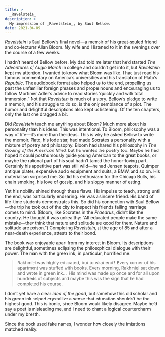 ```yaml
---
title: >
  _Ravelstein_
description: >
  My impression of _Ravelstein_, by Saul Bellow.
date: 2021-06-09
---
```


_Ravelstein_ is Saul Bellow’s final novel—a memoir of his great-souled friend and co-lecturer Allan Bloom. My wife and I listened to it in the evenings over the course of a few weeks.

I hadn’t heard of Bellow before. My dad told me later that he’d started _The Adventures of Augie March_ in college and couldn’t get into it, but _Ravelstein_ kept my attention. I wanted to know what Bloom was like. I had just read his famous commentary on America’s universities and his translation of Plato’s _Republic_. The audiobook format also helped us to the end, propelling us past the unfamiliar foreign phrases and proper nouns and encouraging us to follow Mortimer Adler’s advice to read stories “quickly and with total immersion.” Not that _Ravelstein_ is much of a story. Bellow’s pledge to write a memoir, and his struggle to do so, is the only semblance of a plot. The humor and delightful descriptions also kept us listening. Of the ten chapters, only the last one dragged a bit.

Did _Ravelstein_ teach me anything about Bloom? Much more about his personality than his ideas. This was intentional. To Bloom, philosophy was a way of life—it’s more than the ideas. This is why he asked Bellow to write the memoir. Plato, his lode star, had made Socrates a personality with a mixture of poetry and philosophy. Bloom had shared his philosophy in _The Closing of the American Mind_, but he wanted the poetry too. Maybe he had hoped it could posthumously guide young American to the great books, or maybe the rational part of his soul hadn’t tamed the honor-loving part. Certainly his appetitive part was still wild—he had Jensen teapots, Quimper antique plates, expensive audio equipment and suits, a BMW, and so on. His materialism surprised me. So did his enthusiasm for the Chicago Bulls, his chain smoking, his love of gossip, and his sloppy manner of eating.

Yet his nobility shined through these flaws. His impulse to teach, strong until the end, was particularly endearing. He was a sincere friend. His band of life-time students demonstrates this. So did his connection with Saul Bellow—the trip he took out of the city to inspect his friends failing marriage comes to mind. (Bloom, like Socrates in the _Phaedrus_, didn’t like the country. He thought it was unhealthy: “All educated people make the same mistake—they think that nature and solitude are good for them. Nature and solitude are poison.”) Completing _Ravelstein_, at the age of 85 and after a near-death experience, attests to their bond.

The book was enjoyable apart from my interest in Bloom. Its descriptions are delightful, sometimes eclipsing the philosophical dialogue with their power. The man with the green ink, in particular, horrified me:

<blockquote>
<p>Rakhmiel was highly educated, but to what end? Every corner of his apartment was stuffed with books. Every morning, Rakhmiel sat down and wrote in green ink…. His mind was made up once and for all upon hundreds of subjects and maybe this was the sign that he had completed his course.</p>
</blockquote>

I don’t yet have a clear _idea of the good_, but somehow this old scholar and his green ink helped crystallize a sense that education shouldn’t be the highest good. This is ironic, since Bloom would likely disagree. Maybe he’d say a poet is misleading me, and I need to chant a logical countercharm under my breath.

Since the book used fake names, I wonder how closely the imitations matched reality.
